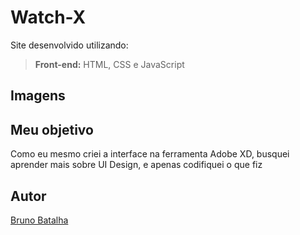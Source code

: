 # Watch-X

Site desenvolvido utilizando:
>**Front-end:** HTML, CSS e JavaScript

## Imagens

## Meu objetivo
Como eu mesmo criei a interface na ferramenta Adobe XD, busquei aprender mais sobre UI Design, e apenas codifiquei o que fiz

## Autor
[Bruno Batalha](https://github.com/BrunoBatalha)
